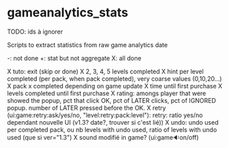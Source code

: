 # gameanalytics_stats
TODO: ids à ignorer

Scripts to extract statistics from raw game analytics date

-: not done
+: stat but not aggregate
X: all done

X tuto: exit (skip or done)
X 2, 3, 4, 5 levels completed
X hint per level completed (per pack, when pack completed), very coarse values (0,10,20...)
X pack x completed depending on game update
X time until first purchase
X levels completed until first purchase
X rating: amongs player that were showed the popup, pct that click OK, pct of LATER clicks, pct of IGNORED popup. number of LATER pressed before the OK.
X retry (ui:game:retry:ask/yes/no, "level:retry:pack:level"): retry: ratio yes/no dependant nouvelle UI (v1.3? date?, trouver si c'est lié))
X undo: undo used per completed pack, ou nb levels with undo used, ratio of levels with undo used (que si ver="1.3")
X sound modifié in game? (ui:game:sound:on/off)
